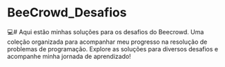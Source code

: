 # BeeCrowd_Desafios
💻# Aqui estão minhas soluções para os desafios do Beecrowd. Uma coleção organizada para acompanhar meu progresso na resolução de problemas de programação. Explore as soluções para diversos desafios e acompanhe minha jornada de aprendizado! 
